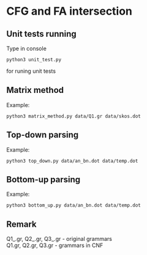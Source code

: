 # CFG and FA intersection

## Unit tests running

Type in console

```
python3 unit_test.py
```

for runing unit tests

## Matrix method

Example:
```
python3 matrix_method.py data/Q1.gr data/skos.dot
```

## Top-down parsing

Example:
```
python3 top_down.py data/an_bn.dot data/temp.dot
```

## Bottom-up parsing

Example:
```
python3 bottom_up.py data/an_bn.dot data/temp.dot
```

## Remark

Q1_.gr, Q2_.gr, Q3_.gr - original grammars <br />
Q1.gr, Q2.gr, Q3.gr - grammars in CNF
